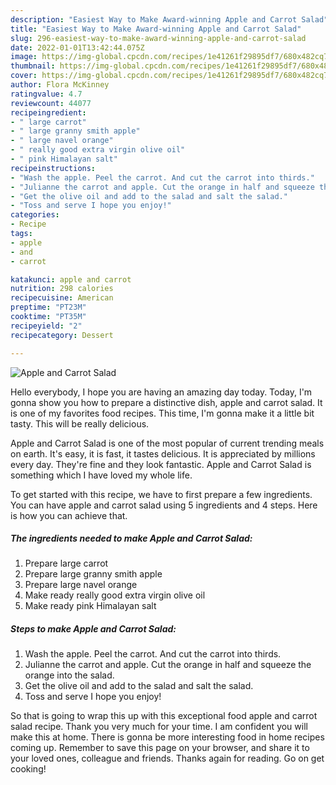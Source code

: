 ```yaml
---
description: "Easiest Way to Make Award-winning Apple and Carrot Salad"
title: "Easiest Way to Make Award-winning Apple and Carrot Salad"
slug: 296-easiest-way-to-make-award-winning-apple-and-carrot-salad
date: 2022-01-01T13:42:44.075Z
image: https://img-global.cpcdn.com/recipes/1e41261f29895df7/680x482cq70/apple-and-carrot-salad-recipe-main-photo.jpg
thumbnail: https://img-global.cpcdn.com/recipes/1e41261f29895df7/680x482cq70/apple-and-carrot-salad-recipe-main-photo.jpg
cover: https://img-global.cpcdn.com/recipes/1e41261f29895df7/680x482cq70/apple-and-carrot-salad-recipe-main-photo.jpg
author: Flora McKinney
ratingvalue: 4.7
reviewcount: 44077
recipeingredient:
- " large carrot"
- " large granny smith apple"
- " large navel orange"
- " really good extra virgin olive oil"
- " pink Himalayan salt"
recipeinstructions:
- "Wash the apple. Peel the carrot. And cut the carrot into thirds."
- "Julianne the carrot and apple. Cut the orange in half and squeeze the orange into the salad."
- "Get the olive oil and add to the salad and salt the salad."
- "Toss and serve I hope you enjoy!"
categories:
- Recipe
tags:
- apple
- and
- carrot

katakunci: apple and carrot 
nutrition: 298 calories
recipecuisine: American
preptime: "PT23M"
cooktime: "PT35M"
recipeyield: "2"
recipecategory: Dessert

---
```



![Apple and Carrot Salad](https://img-global.cpcdn.com/recipes/1e41261f29895df7/680x482cq70/apple-and-carrot-salad-recipe-main-photo.jpg)

Hello everybody, I hope you are having an amazing day today. Today, I'm gonna show you how to prepare a distinctive dish, apple and carrot salad. It is one of my favorites food recipes. This time, I'm gonna make it a little bit tasty. This will be really delicious.



Apple and Carrot Salad is one of the most popular of current trending meals on earth. It's easy, it is fast, it tastes delicious. It is appreciated by millions every day. They're fine and they look fantastic. Apple and Carrot Salad is something which I have loved my whole life.


To get started with this recipe, we have to first prepare a few ingredients. You can have apple and carrot salad using 5 ingredients and 4 steps. Here is how you can achieve that.

<!--inarticleads1-->

##### The ingredients needed to make Apple and Carrot Salad:

1. Prepare  large carrot
1. Prepare  large granny smith apple
1. Prepare  large navel orange
1. Make ready  really good extra virgin olive oil
1. Make ready  pink Himalayan salt




<!--inarticleads2-->

##### Steps to make Apple and Carrot Salad:

1. Wash the apple. Peel the carrot. And cut the carrot into thirds.
1. Julianne the carrot and apple. Cut the orange in half and squeeze the orange into the salad.
1. Get the olive oil and add to the salad and salt the salad.
1. Toss and serve I hope you enjoy!




So that is going to wrap this up with this exceptional food apple and carrot salad recipe. Thank you very much for your time. I am confident you will make this at home. There is gonna be more interesting food in home recipes coming up. Remember to save this page on your browser, and share it to your loved ones, colleague and friends. Thanks again for reading. Go on get cooking!
